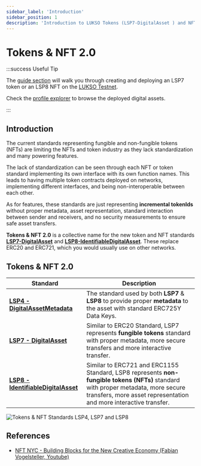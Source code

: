 ```yaml
---
sidebar_label: 'Introduction'
sidebar_position: 1
description: 'Introduction to LUKSO Tokens (LSP7-DigitalAsset ) and NFTs 2.0 (LSP8-IdentifiableDigitalAsset).'
---
```


# Tokens & NFT 2.0

:::success Useful Tip

The [guide section](../../learn/digital-assets/token/create-lsp7-token.md) will walk you through creating and deploying an LSP7 token or an LSP8 NFT on the [LUKSO Testnet](../../networks/testnet/parameters.md).

Check the [profile explorer](https://universalprofile.cloud/) to browse the deployed digital assets.

:::

## Introduction

The current standards representing fungible and non-fungible tokens (NFTs) are limiting the NFTs and token industry as they lack standardization and many powering features.

The lack of standardization can be seen through each NFT or token standard implementing its own interface with its own function names. This leads to having multiple token contracts deployed on networks, implementing different interfaces, and being non-interoperable between each other.

As for features, these standards are just representing **incremental tokenIds** without proper metadata, asset representation, standard interaction between sender and receivers, and no security measurements to ensure safe asset transfers.

**Tokens & NFT 2.0** is a collective name for the new token and NFT standards **[LSP7-DigitalAsset](https://github.com/lukso-network/LIPs/blob/main/LSPs/LSP-7-DigitalAsset.md)** and **[LSP8-IdentifiableDigitalAsset](https://github.com/lukso-network/LIPs/blob/main/LSPs/LSP-8-IdentifiableDigitalAsset.md)**. These replace ERC20 and ERC721, which you would usually use on other networks.

## Tokens & NFT 2.0

| Standard                                                                    | Description                                                                                                                                                                                           |
| --------------------------------------------------------------------------- | ----------------------------------------------------------------------------------------------------------------------------------------------------------------------------------------------------- |
| **[ LSP4 - DigitalAssetMetadata ](./LSP4-Digital-Asset-Metadata.md)**       | The standard used by both **LSP7** & **LSP8** to provide proper **metadata** to the asset with standard ERC725Y Data Keys.                                                                            |
| **[LSP7 - DigitalAsset](./LSP7-Digital-Asset.md)**                          | Similar to ERC20 Standard, LSP7 represents **fungible tokens** standard with proper metadata, more secure transfers and more interactive transfer.                                                    |
| **[LSP8 - IdentifiableDigitalAsset](./LSP8-Identifiable-Digital-Asset.md)** | Similar to ERC721 and ERC1155 Standard, LSP8 represents **non-fungible tokens (NFTs)** standard with proper metadata, more secure transfers, more asset representation and more interactive transfer. |

![Tokens & NFT Standards LSP4, LSP7 and LSP8](/img/standards/LUKSO-Tokens-NFT-Standards.jpeg)

## References

- [NFT NYC - Building Blocks for the New Creative Economy (Fabian Vogelsteller, Youtube)](https://www.youtube.com/watch?v=skA4Y-vvt5s)
